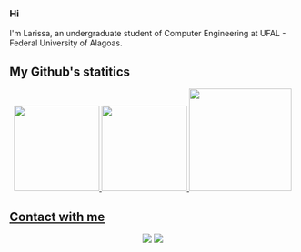 ### Hi 

I'm Larissa, an undergraduate student of Computer Engineering at UFAL - Federal University of Alagoas.

## My Github's statitics

<div align="center">
  <a href="https://github.com/larissantana27/">
  <img height="150em" src="https://github-readme-streak-stats.herokuapp.com?user=larissantana27&theme=tokyonight&hide_border=true"/>
  <img height="150em" src="https://github-readme-stats.vercel.app/api?username=larissantana27&show_icons=true&theme=tokyonight&include_all_commits=true&count_private=true&hide_border=true"/>
  <img height="180em" src="https://github-readme-stats.vercel.app/api/top-langs/?username=larissantana27&layout=compact&langs_count=7&theme=tokyonight&hide_border=true"/>
</div>
  
## Contact with me
  
<div align="center"> 
    <a href = "mailto:lds@ic.ufal.br"><img src="https://img.shields.io/badge/Gmail-D14836?style=for-the-badge&logo=gmail&logoColor=white" target="_blank"></a>
    <a href="https://linkedin.com/in/larissantana27/" target="_blank"><img src="https://img.shields.io/badge/-LinkedIn-%230077B5?style=for-the-badge&logo=linkedin&logoColor=white" target="_blank"></a>
</div>
  
<!--
**larissantana27/larissantana27** is a ✨ _special_ ✨ repository because its `README.md` (this file) appears on your GitHub profile.

Here are some ideas to get you started:

- 🔭 I’m currently working on ...
- 🌱 I’m currently learning ...
- 👯 I’m looking to collaborate on ...
- 🤔 I’m looking for help with ...
- 💬 Ask me about ...
- 📫 How to reach me: ...
- 😄 Pronouns: ...
- ⚡ Fun fact: ...
-->
